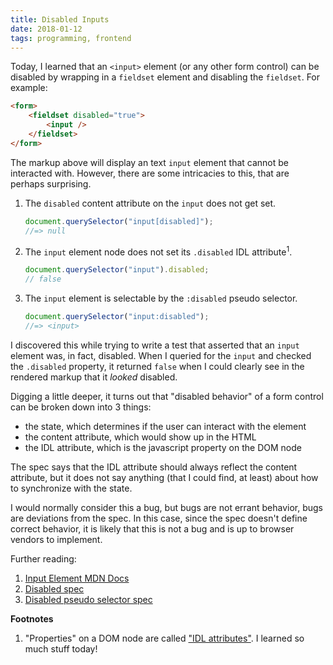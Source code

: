 ```yaml
---
title: Disabled Inputs
date: 2018-01-12
tags: programming, frontend
---
```


Today, I learned that an `<input>` element (or any other form control) can be disabled
by wrapping in a `fieldset` element and disabling the `fieldset`. For example:

```html
<form>
    <fieldset disabled="true">
        <input />
    </fieldset>
</form>
```

The markup above will display an text `input` element that cannot be interacted with.
However, there are some intricacies to this, that are perhaps surprising.

1. The `disabled` content attribute on the `input` does not get set.

    ```js
    document.querySelector("input[disabled]");
    //=> null
    ```

1. The `input` element node does not set its `.disabled` IDL attribute<sup>1</sup>.

    ```js
    document.querySelector("input").disabled;
    // false
    ```

1. The `input` element is selectable by the `:disabled` pseudo selector.

    ```js
    document.querySelector("input:disabled");
    //=> <input>
    ```

I discovered this while trying to write a test that asserted that an `input` element was,
in fact, disabled. When I queried for the `input` and checked the `.disabled` property,
it returned `false` when I could clearly see in the rendered markup that it _looked_ disabled.

Digging a little deeper, it turns out that "disabled behavior" of a form control can be broken down
into 3 things:

-   the state, which determines if the user can interact with the element
-   the content attribute, which would show up in the HTML
-   the IDL attribute, which is the javascript property on the DOM node

The spec says that the IDL attribute should always reflect the content attribute, but it
does not say anything (that I could find, at least) about how to synchronize with the state.

I would normally consider this a bug, but bugs are not errant behavior, bugs are deviations from
the spec. In this case, since the spec doesn't define correct behavior, it is likely that this
is not a bug and is up to browser vendors to implement.

Further reading:

1. [Input Element MDN Docs](https://developer.mozilla.org/en-US/docs/Web/HTML/Element/input)
1. [Disabled spec](https://html.spec.whatwg.org/multipage/form-control-infrastructure.html#concept-fe-disabled)
1. [Disabled pseudo selector spec](https://drafts.csswg.org/selectors-4/#disabled-pseudo)

**Footnotes**

1. "Properties" on a DOM node are called ["IDL attributes"][1]. I learned so much stuff today!

[1]: https://developer.mozilla.org/en-US/docs/Web/HTML/Attributes#Content_versus_IDL_attributes
